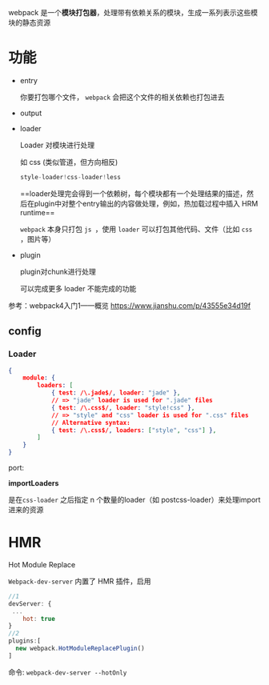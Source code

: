webpack 是一个**模块打包器**，处理带有依赖关系的模块，生成一系列表示这些模块的静态资源





# 功能

- entry

  你要打包哪个文件， `webpack` 会把这个文件的相关依赖也打包进去

- output

- loader

  Loader 对模块进行处理

  如 css (类似管道，但方向相反)

  ```js
  style-loader!css-loader!less
  ```

  ==loader处理完会得到一个依赖树，每个模块都有一个处理结果的描述，然后在plugin中对整个entry输出的内容做处理，例如，热加载过程中插入 HRM runtime==

  `webpack` 本身只打包 `js `，使用 `loader` 可以打包其他代码、文件（比如 `css` ，图片等）

- plugin

  plugin对chunk进行处理

  

  可以完成更多 loader 不能完成的功能

参考：webpack4入门1——概览 <https://www.jianshu.com/p/43555e34d19f>

## config

### Loader

```json
{
    module: {
        loaders: [
            { test: /\.jade$/, loader: "jade" },
            // => "jade" loader is used for ".jade" files
            { test: /\.css$/, loader: "style!css" },
            // => "style" and "css" loader is used for ".css" files
            // Alternative syntax:
            { test: /\.css$/, loaders: ["style", "css"] },
        ]
    }
}
```



port:



**importLoaders**

是在`css-loader` 之后指定 n 个数量的loader（如 postcss-loader）来处理import进来的资源



# HMR

Hot Module Replace



`Webpack-dev-server` 内置了 HMR 插件，启用



```javascript
//1
devServer: {
 ...
    hot: true
}
//2
plugins:[
  new webpack.HotModuleReplacePlugin()
]
```

命令: `webpack-dev-server --hotOnly`





